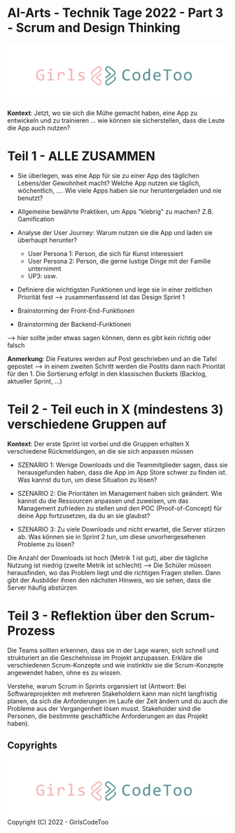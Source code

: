 # AI-Arts - Technik Tage 2022 - Part 3 - Scrum and Design Thinking
![](../images/GCT_Logo.png)

**Kontext**: Jetzt, wo sie sich die Mühe gemacht haben, eine App zu entwickeln und zu trainieren ... wie können sie sicherstellen, dass die Leute die App auch nutzen?  
 

# Teil 1 - ALLE ZUSAMMEN 

- Sie überlegen, was eine App für sie zu einer App des täglichen Lebens/der Gewohnheit macht? Welche App nutzen sie täglich, wöchentlich, .... Wie viele Apps haben sie nur heruntergeladen und nie benutzt?  
- Allgemeine bewährte Praktiken, um Apps "klebrig" zu machen? Z.B. Gamification  
- Analyse der User Journey: Warum nutzen sie die App und laden sie überhaupt herunter?  
  - User Persona 1: Person, die sich für Kunst interessiert 
  - User Persona 2: Person, die gerne lustige Dinge mit der Familie unternimmt 
  - UP3: usw.  

- Definiere die wichtigsten Funktionen und lege sie in einer zeitlichen Priorität fest --> zusammenfassend ist das Design Sprint 1  

- Brainstorming der Front-End-Funktionen

- Brainstorming der Backend-Funktionen

--> hier sollte jeder etwas sagen können, denn es gibt kein richtig oder falsch  

**Anmerkung**: Die Features werden auf Post geschrieben und an die Tafel gepostet --> in einem zweiten Schritt werden die Postits dann nach Priorität für den 1. Die Sortierung erfolgt in den klassischen Buckets (Backlog, aktueller Sprint, ...)  

# Teil 2 - Teil euch in X (mindestens 3) verschiedene Gruppen auf

**Kontext**: Der erste Sprint ist vorbei und die Gruppen erhalten X verschiedene Rückmeldungen, an die sie sich anpassen müssen  

- SZENARIO 1: Wenige Downloads und die Teammitglieder sagen, dass sie herausgefunden haben, dass die App im App Store schwer zu finden ist. Was kannst du tun, um diese Situation zu lösen?  

- SZENARIO 2: Die Prioritäten im Management haben sich geändert. Wie kannst du die Ressourcen anpassen und zuweisen, um das Management zufrieden zu stellen und den POC (Proof-of-Concept) für deine App fortzusetzen, da du an sie glaubst?  

- SZENARIO 3: Zu viele Downloads und nicht erwartet, die Server stürzen ab. Was können sie in Sprint 2 tun, um diese unvorhergesehenen Probleme zu lösen?  

Die Anzahl der Downloads ist hoch (Metrik 1 ist gut), aber die tägliche Nutzung ist niedrig (zweite Metrik ist schlecht) --> Die Schüler müssen herausfinden, wo das Problem liegt und die richtigen Fragen stellen. Dann gibt der Ausbilder ihnen den nächsten Hinweis, wo sie sehen, dass die Server häufig abstürzen 

# Teil 3 - Reflektion über den Scrum-Prozess

Die Teams sollten erkennen, dass sie in der Lage waren, sich schnell und strukturiert an die Geschehnisse im Projekt anzupassen. Erkläre die verschiedenen Scrum-Konzepte und wie instinktiv sie die Scrum-Konzepte angewendet haben, ohne es zu wissen. 

Verstehe, warum Scrum in Sprints organisiert ist (Antwort: Bei Softwareprojekten mit mehreren Stakeholdern kann man nicht langfristig planen, da sich die Anforderungen im Laufe der Zeit ändern und du auch die Probleme aus der Vergangenheit lösen musst. Stakeholder sind die Personen, die bestimmte geschäftliche Anforderungen an das Projekt haben). 

## Copyrights
![](../images/GCT_Logo.png)
Copyright (C) 2022 - GirlsCodeToo
